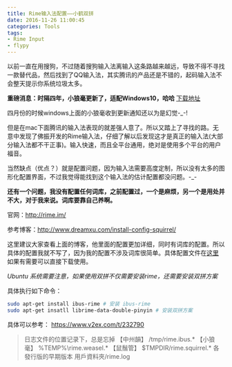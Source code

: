 ```yaml
---
title: Rime输入法配置——小鹤双拼
date: 2016-11-26 11:00:45
categories: Tools 
tags:
- Rime Input
- flypy
---
```


以前一直在用搜狗，不过随着搜狗输入法离输入这条路越来越远，导致不得不寻找一款替代品，然后找到了QQ输入法，其实腾讯的产品还是不错的，起码输入法不会整天提示你系统垃圾太多。

**重磅消息：时隔四年，小狼毫更新了，适配Windows10，哈哈**  [下载地址](https://rime.im/download/)

四月份的时候windows上面的小狼毫收到更新通知还以为是幻觉-_-!

<!-- more -->

但是在mac下面腾讯的输入法表现的就差强人意了。所以又踏上了寻找的路。无意中发现了佛振开发的Rime输入法，仔细了解以后发现这才是真正的输入法(大部分输入法都不干正事)。输入快速，而且全平台通用，绝对是使用多个平台的用户福音。

当然缺点（优点？）就是配置问题，因为输入法需要高度定制，所以没有太多的图形化配置界面，不过我觉得能找到这个输入法的估计配置都没问题。-_-

**还有一个问题，我没有配置任何词库，之前配置过，一个是麻烦，另一个是用处并不大，对于我来说。词库要靠自己养啊。**

官网：http://rime.im/

参考博客：http://www.dreamxu.com/install-config-squirrel/

这里建议大家查看上面的博客，他里面的配置更加详细，同时有词库的配置。所以具体的配置我就不写了，因为我的配置不涉及词库很简单。具体配置文件在[这里](https://github.com/aoenian/rime-config) 如果有需要可以直接下载使用。 

*Ubuntu 系统需要注意，如果使用双拼不仅需要安装rime，还需要安装双拼方案*

具体执行如下命令：

```bash
sudo apt-get install ibus-rime # 安装 ibus-rime 
sudo apt-get insatll librime-data-double-pinyin # 安装双拼方案 
```

具体可以参考： https://www.v2ex.com/t/232790  

> 日志文件的位置记录下，总是忘掉
>【中州韻】 /tmp/rime.ibus.*
>【小狼毫】 %TEMP%\rime.weasel.*
>【鼠鬚管】 $TMPDIR/rime.squirrel.*
> 各發行版的早期版本 用戶資料夾/rime.log


